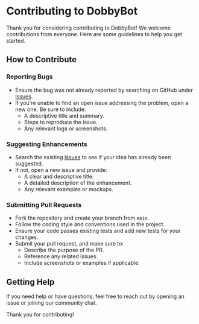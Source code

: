 # Contributing to DobbyBot

Thank you for considering contributing to DobbyBot! We welcome contributions from everyone. Here are some guidelines to help you get started.

## How to Contribute

### Reporting Bugs
- Ensure the bug was not already reported by searching on GitHub under [Issues](https://github.com/your-repo/DobbyBot/issues).
- If you're unable to find an open issue addressing the problem, open a new one. Be sure to include:
    - A descriptive title and summary.
    - Steps to reproduce the issue.
    - Any relevant logs or screenshots.

### Suggesting Enhancements
- Search the existing [Issues](https://github.com/your-repo/DobbyBot/issues) to see if your idea has already been suggested.
- If not, open a new issue and provide:
    - A clear and descriptive title.
    - A detailed description of the enhancement.
    - Any relevant examples or mockups.

### Submitting Pull Requests
- Fork the repository and create your branch from `main`.
- Follow the coding style and conventions used in the project.
- Ensure your code passes existing tests and add new tests for your changes.
- Submit your pull request, and make sure to:
    - Describe the purpose of the PR.
    - Reference any related issues.
    - Include screenshots or examples if applicable.

## Getting Help
If you need help or have questions, feel free to reach out by opening an issue or joining our community chat.

Thank you for contributing!

